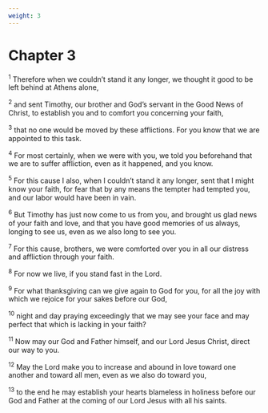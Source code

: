 ```yaml
---
weight: 3
---
```


# Chapter 3

<sup>1</sup> Therefore when we couldn’t stand it any longer, we thought it good to be left behind at Athens alone, 

<sup>2</sup> and sent Timothy, our brother and God’s servant in the Good News of Christ, to establish you and to comfort you concerning your faith, 

<sup>3</sup> that no one would be moved by these afflictions. For you know that we are appointed to this task. 

<sup>4</sup> For most certainly, when we were with you, we told you beforehand that we are to suffer affliction, even as it happened, and you know. 

<sup>5</sup> For this cause I also, when I couldn’t stand it any longer, sent that I might know your faith, for fear that by any means the tempter had tempted you, and our labor would have been in vain. 

<sup>6</sup> But Timothy has just now come to us from you, and brought us glad news of your faith and love, and that you have good memories of us always, longing to see us, even as we also long to see you. 

<sup>7</sup> For this cause, brothers, we were comforted over you in all our distress and affliction through your faith. 

<sup>8</sup> For now we live, if you stand fast in the Lord. 

<sup>9</sup> For what thanksgiving can we give again to God for you, for all the joy with which we rejoice for your sakes before our God, 

<sup>10</sup> night and day praying exceedingly that we may see your face and may perfect that which is lacking in your faith? 

<sup>11</sup> Now may our God and Father himself, and our Lord Jesus Christ, direct our way to you. 

<sup>12</sup> May the Lord make you to increase and abound in love toward one another and toward all men, even as we also do toward you, 

<sup>13</sup> to the end he may establish your hearts blameless in holiness before our God and Father at the coming of our Lord Jesus with all his saints. 


